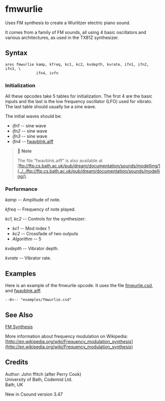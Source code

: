 <!--
id:fmwurlie
category:Signal Generators:FM Synthesis
-->
# fmwurlie
Uses FM synthesis to create a Wurlitzer electric piano sound.

It comes from a family of FM sounds, all using 4 basic oscillators and various architectures, as used in the TX81Z synthesizer.

## Syntax
```csound-orc
ares fmwurlie kamp, kfreq, kc1, kc2, kvdepth, kvrate, ifn1, ifn2, ifn3, \
              ifn4, ivfn
```

### Initialization
All these opcodes take 5 tables for initialization. The first 4 are the basic inputs and the last is the low frequency oscillator (LFO) used for vibrato. The last table should usually be a sine wave.
  
The initial waves should be:

  * _ifn1_ -- sine wave  
  * _ifn2_ -- sine wave  
  * _ifn3_ -- sine wave  
  * _ifn4_ -- [fwavblnk.aiff](../../examples/fwavblnk.aiff)  
  
> :memo: **Note**  
>
>  The file “fwavblnk.aiff” is also available at [ftp://ftp.cs.bath.ac.uk/pub/dream/documentation/sounds/modelling/](../../ftp://ftp.cs.bath.ac.uk/pub/dream/documentation/sounds/modelling/).

### Performance
_kamp_ -- Amplitude of note.
  
_kfreq_ -- Frequency of note played.
  
_kc1, kc2_ -- Controls for the synthesizer:

  * _kc1_ -- Mod index 1  
  * _kc2_ -- Crossfade of two outputs  
  * _Algorithm_ -- 5  
  
_kvdepth_ -- Vibrator depth.
  
_kvrate_ -- Vibrator rate.

## Examples
Here is an example of the fmwurlie opcode. It uses the file [fmwurlie.csd](../../examples/fmwurlie.csd), and [fwavblnk.aiff](../../examples/fwavblnk.aiff).
``` csound-orc title="Example of the fmwurlie opcode." linenums="1"
--8<-- "examples/fmwurlie.csd"
```

## See Also
[FM Synthesis](../../siggen/fmsynth)
  
More information about frequency modulation on Wikipedia: [http://en.wikipedia.org/wiki/Frequency_modulation_synthesis](http://en.wikipedia.org/wiki/Frequency_modulation_synthesis)

## Credits
Author: John ffitch (after Perry Cook)  
University of Bath, Codemist Ltd.  
Bath, UK
  
New in Csound version 3.47
